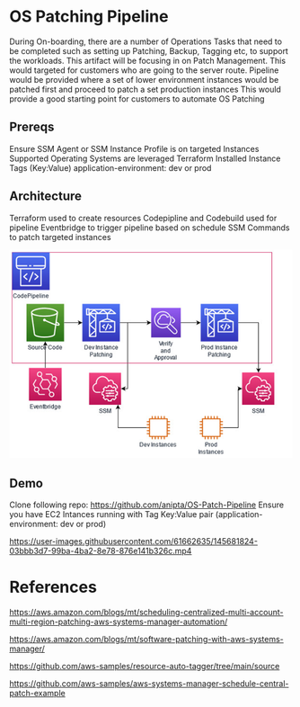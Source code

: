 # OS Patching Pipeline

During On-boarding, there are a number of Operations Tasks that need to be completed such as setting up Patching, Backup, Tagging etc, to support the workloads.
This artifact will be focusing in on Patch Management. This would targeted for customers who are going to the server route.
Pipeline would be provided where a set of lower environment instances would be patched first and proceed to patch a set production instances 
This would provide a good starting point for customers to automate OS Patching

## Prereqs

Ensure SSM Agent or SSM Instance Profile is on targeted Instances
Supported Operating Systems are leveraged 
Terraform Installed
Instance Tags (Key:Value)
	application-environment: dev or prod


## Architecture

Terraform used to create resources
Codepipline and Codebuild used for pipeline
Eventbridge to trigger pipeline based on schedule
SSM Commands to patch targeted instances

![alt text](./Architecture.png)

## Demo
Clone following repo: https://github.com/anipta/OS-Patch-Pipeline
Ensure you have EC2 Intances running with Tag Key:Value pair (application-environment: dev or prod)


https://user-images.githubusercontent.com/61662635/145681824-03bbb3d7-99ba-4ba2-8e78-876e141b326c.mp4



# References

https://aws.amazon.com/blogs/mt/scheduling-centralized-multi-account-multi-region-patching-aws-systems-manager-automation/

https://aws.amazon.com/blogs/mt/software-patching-with-aws-systems-manager/

https://github.com/aws-samples/resource-auto-tagger/tree/main/source

https://github.com/aws-samples/aws-systems-manager-schedule-central-patch-example






